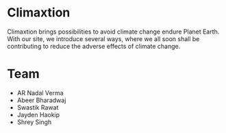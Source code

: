 # Climaxtion
Climaxtion brings possibilities to avoid climate change endure Planet Earth. With our site, we introduce several ways, where we all soon shall be contributing to reduce the adverse effects of climate change.

# Team
- AR Nadal Verma
- Abeer Bharadwaj
- Swastik Rawat
- Jayden Haokip
- Shrey Singh